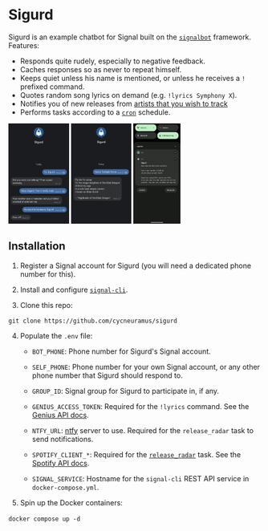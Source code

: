 # Sigurd

Sigurd is an example chatbot for Signal built on the [`signalbot`](https://github.com/filipre/signalbot) framework. Features:

+ Responds quite rudely, especially to negative feedback.
+ Caches responses so as never to repeat himself.
+ Keeps quiet unless his name is mentioned, or unless he receives a `!` prefixed command.
+ Quotes random song lyrics on demand (e.g. `!lyrics Symphony X`).
+ Notifies you of new releases from [artists that you wish to track](bot/utils/spotify_data.py)
+ Performs tasks according to a [`cron`](bot/tasks/cron) schedule.

<p>
	<img src="screenshots/chat.png" height=200 />
	<img src="screenshots/lyrics.png" height=200 />
	<img src="screenshots/release-radar.png" height=200 />
</p>

## Installation

1. Register a Signal account for Sigurd (you will need a dedicated phone number for this).

2. Install and configure [`signal-cli`](https://github.com/AsamK/signal-cli/).

3. Clone this repo:
```
git clone https://github.com/cycneuramus/sigurd
```

4. Populate the `.env` file:

	+ `BOT_PHONE`: Phone number for Sigurd's Signal account.
	+ `SELF_PHONE`: Phone number for your own Signal account, or any other phone number that Sigurd should respond to.
	+ `GROUP_ID`: Signal group for Sigurd to participate in, if any.

	+ `GENIUS_ACCESS_TOKEN`: Required for the `!lyrics` command. See the [Genius API docs](https://docs.genius.com/).
	+ `NTFY_URL`: [ntfy](https://ntfy.sh) server to use. Required for the `release_radar` task to send notifications.
	+ `SPOTIFY_CLIENT_*`: Required for the [`release_radar`](bot/tasks/release_radar/release_radar.py) task. See the [Spotify API docs](https://developer.spotify.com/documentation/web-api).

	+ `SIGNAL_SERVICE`: Hostname for the `signal-cli` REST API service in `docker-compose.yml`.

5. Spin up the Docker containers:

`docker compose up -d`
